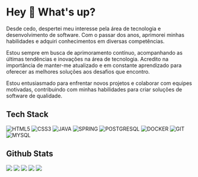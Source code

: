 # Hey 👋 What's up?

Desde cedo, despertei meu interesse pela área de tecnologia e desenvolvimento de software. Com o passar dos anos, aprimorei minhas habilidades e adquiri conhecimentos em diversas competências.

Estou sempre em busca de aprimoramento contínuo, acompanhando as últimas tendências e inovações na área de tecnologia. Acredito na importância de manter-me atualizado e em constante aprendizado para oferecer as melhores soluções aos desafios que encontro.

Estou entusiasmado para enfrentar novos projetos e colaborar com equipes motivadas, contribuindo com minhas habilidades para criar soluções de software de qualidade.

## Tech Stack
![HTML5](https://img.shields.io/badge/html5-%23E34F26.svg?style=for-the-badge&logo=html5&logoColor=white) 
![CSS3](https://img.shields.io/badge/css3-%231572B6.svg?style=for-the-badge&logo=css3&logoColor=white) 
![JAVA](https://img.shields.io/badge/Java-ED8B00?style=for-the-badge&logo=java&logoColor=white)
![SPRING](https://img.shields.io/badge/Spring-6DB33F?style=for-the-badge&logo=spring&logoColor=white)
![POSTGRESQL](https://img.shields.io/badge/PostgreSQL-316192?style=for-the-badge&logo=postgresql&logoColor=white)
![DOCKER](https://img.shields.io/badge/Docker-2496ED?style=for-the-badge&logo=docker&logoColor=white)
![GIT](https://img.shields.io/badge/Git-E34F26?style=for-the-badge&logo=git&logoColor=white)
![MYSQL](https://img.shields.io/badge/MySQL-00000F?style=for-the-badge&logo=mysql&logoColor=white)

## Github Stats
![](http://github-profile-summary-cards.vercel.app/api/cards/profile-details?username=wferreiracosta&theme=transparent)
![](http://github-profile-summary-cards.vercel.app/api/cards/repos-per-language?username=wferreiracosta&theme=transparent)
![](http://github-profile-summary-cards.vercel.app/api/cards/most-commit-language?username=wferreiracosta&theme=transparent)
![](http://github-profile-summary-cards.vercel.app/api/cards/stats?username=wferreiracosta&theme=transparent)
![](http://github-profile-summary-cards.vercel.app/api/cards/productive-time?username=wferreiracosta&theme=transparent&utcOffset=8)
